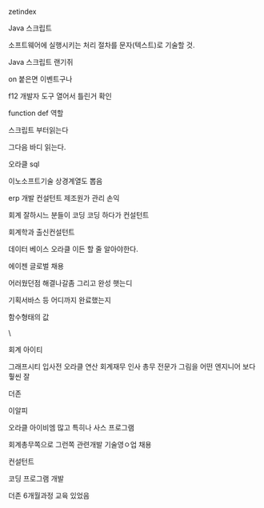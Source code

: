 zetindex





  Java 스크립트

소프트웨어에 실행시키는 처리 절차를 문자(텍스트)로 기술할 것.



  Java 스크립트 랜기쥐

on 붙은면 이벤트구나

f12 개발자 도구 열어서 틀린거 확인

function  def 역할 

스크립트 부터읽는다

그다음 바디 읽는다.





오라클 sql





이노소프트기술 상경계열도 뽑음 

erp 개발 컨설턴트  제조원가 관리 손익

회계 잘하시느 분들이 코딩 코딩 하다가 컨설턴트 

회계학과 출신컨설턴트

데이터 베이스 오라클 이든 할 줄 알아야한다. 







에이젠 글로벌 채용

어러웠던점 해결나갈좀 그리고 완성 햇는디

기획서바스 등 어디까지 완료했는지





함수형태의 값



\

회계 아이티 

그래프시티 입사전 오라클 연산 회계재무 인사 총무 전문가 그림을 어떤 엔지니어 보다 훻씬 잘 

더존 

이알피 

오라클 아이비엠 많고 특히나 사스 프로그램 

회계총무쪽으로 그런쪽 관련개발 기술영ㅇ업 채용

컨설턴트

코딩 프로그램 개발 





더존 6개월과정 교육 있었음